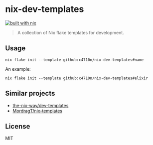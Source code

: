 # nix-dev-templates

[![built with nix](https://builtwithnix.org/badge.svg)](https://builtwithnix.org)

> A collection of Nix flake templates for development.

## Usage

```console
nix flake init --template github:c4710n/nix-dev-templates#name
```

An example:

```console
nix flake init --template github:c4710n/nix-dev-templates#elixir
```

## Similar projects

- [the-nix-way/dev-templates](https://github.com/the-nix-way/dev-templates)
- [MordragT/nix-templates](https://github.com/MordragT/nix-templates)

## License

MIT
